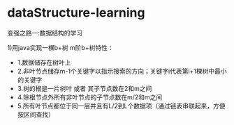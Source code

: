 # dataStructure-learning
变强之路一:数据结构的学习

1)用java实现一棵b+树
  m阶b+树特性：
 * 1.数据储存在树叶上
 * 2.非叶节点储存m-1个关键字以指示搜索的方向；关键字i代表第i+1棵树中最小的关键字
 * 3.树的根是一片树叶 或者 其子节点数在2和m之间
 * 4.除根节点外所有非叶节点的子节点数在m/2和m之间
 * 5.所有叶节点都位于同一层并且有L/2到L个数据项（通过链表串联起来，方便按区间查找）
 


  
